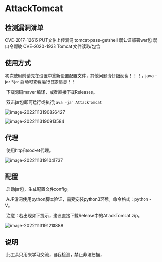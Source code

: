 # AttackTomcat

## 检测漏洞清单

CVE-2017-12615 PUT文件上传漏洞
tomcat-pass-getshell 弱认证部署war包
弱口令爆破
CVE-2020-1938 Tomcat 文件读取/包含

## 使用方式
  初次使用前请先在设置中重新设置配置文件，其他问题请仔细阅读！！！，java -jar \*.jar 启动可查看运行日志信息！！

​	下载源码maven编译，或者直接下载Releases。

​	双击jar包即可运行或执行`java -jar AttackTomcat`

![image-20221113190826427](https://github.com/tpt11fb/AttackTomcat/blob/main/images/image-20221113190826427.png)

![image-20221113190913584](https://raw.githubusercontent.com/tpt11fb/AttackTomcat/main/images/image-20221113190913584.png)

## 代理

​	使用http和socket代理。

![image-20221113191041737](https://raw.githubusercontent.com/tpt11fb/AttackTomcat/main/images/image-20221113191041737.png)

## 配置

​	启动jar包，生成配置文件config。

​	AJP漏洞使用python脚本验证，需要安装python3环境。命令格式：python -V。

​	注意：若出现如下提示，建议直接下载Release中的AttackTomcat.zip。

![image-20221113191218888](https://raw.githubusercontent.com/tpt11fb/AttackTomcat/main/images/image-20221113191218888.png)

## 说明

​	此工具只用来学习交流，自我检测，禁止非法扫描，
